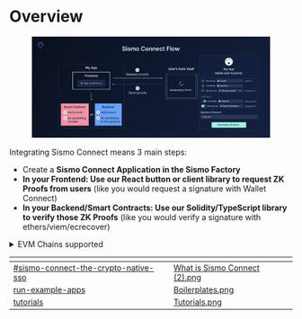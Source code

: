 # Overview

<figure><img src="../.gitbook/assets/Sismo Connect Flow (4).png" alt=""><figcaption></figcaption></figure>

Integrating Sismo Connect means 3 main steps:

* Create a **Sismo Connect Application in the Sismo Factory**
* **In your Frontend: Use our React button or client library to request ZK Proofs from users** (like you would request a signature with Wallet Connect)
* **In your Backend/Smart Contracts: Use our Solidity/TypeScript library to verify those ZK Proofs** (like you would verify a signature with ethers/viem/ecrecover)

<details>

<summary>EVM Chains supported</summary>

#### Mainnets

* **Arbitrum One** (42161)
* **Gnosis** (100)
* **Mainnet** (1)
* **Optimism** (10)
* **Polygon** (137)

#### Testnets

* **Arbitrum Goerli** (421613)
* **Goerli** (5)
* **Mumbai** (80001)
* **Optimism Goerli** (420)
* **Scroll Alpha Testnet** (534353)
* **Sepolia** (11155111)

</details>



<table data-view="cards"><thead><tr><th data-card-target data-type="content-ref"></th><th data-hidden data-card-cover data-type="files"></th></tr></thead><tbody><tr><td><a href="../#sismo-connect-the-crypto-native-sso">#sismo-connect-the-crypto-native-sso</a></td><td><a href="../.gitbook/assets/What is Sismo Connect (2).png">What is Sismo Connect (2).png</a></td></tr><tr><td><a href="run-example-apps/">run-example-apps</a></td><td><a href="../.gitbook/assets/Boilerplates.png">Boilerplates.png</a></td></tr><tr><td><a href="tutorials/">tutorials</a></td><td><a href="../.gitbook/assets/Tutorials.png">Tutorials.png</a></td></tr></tbody></table>
